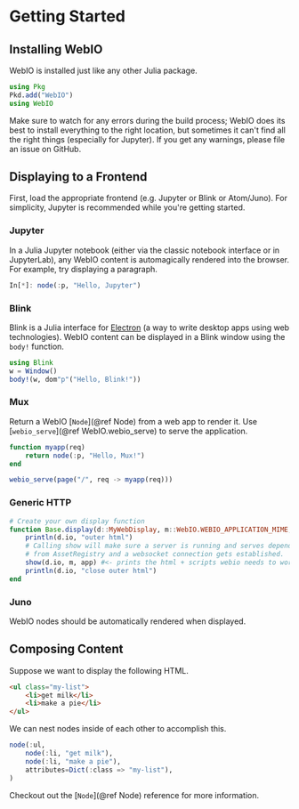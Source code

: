 # Getting Started

## Installing WebIO
WebIO is installed just like any other Julia package.
```julia
using Pkg
Pkd.add("WebIO")
using WebIO
```
Make sure to watch for any errors during the build process;
WebIO does its best to install everything to the right location, but sometimes
it can't find all the right things (especially for Jupyter).
If you get any warnings, please file an issue on GitHub.

## Displaying to a Frontend
First, load the appropriate frontend (e.g. Jupyter or Blink or Atom/Juno).
For simplicity, Jupyter is recommended while you're getting started.

### Jupyter
In a Julia Jupyter notebook (either via the classic notebook interface or in
JupyterLab), any WebIO content is automagically rendered into the browser.
For example, try displaying a paragraph.
```julia
In[*]: node(:p, "Hello, Jupyter")
```

### Blink
Blink is a Julia interface for [Electron](https://electronjs.org/) (a way to
write desktop apps using web technologies).
WebIO content can be displayed in a Blink window using the `body!` function.

```julia
using Blink
w = Window()
body!(w, dom"p"("Hello, Blink!"))
```

### Mux
Return a WebIO [`Node`](@ref Node) from a web app to render it.
Use [`webio_serve`](@ref WebIO.webio_serve) to serve the application.


```julia
function myapp(req)
    return node(:p, "Hello, Mux!")
end

webio_serve(page("/", req -> myapp(req)))
```

### Generic HTTP
```julia
# Create your own display function
function Base.display(d::MyWebDisplay, m::WebIO.WEBIO_APPLICATION_MIME, app)
    println(d.io, "outer html")
    # Calling show will make sure a server is running and serves dependencies
    # from AssetRegistry and a websocket connection gets established.
    show(d.io, m, app) #<- prints the html + scripts webio needs to work into io
    println(d.io, "close outer html")
end
```

### Juno
WebIO nodes should be automatically rendered when displayed.

## Composing Content
Suppose we want to display the following HTML.
```html
<ul class="my-list">
    <li>get milk</li>
    <li>make a pie</li>
</ul>
```

We can nest nodes inside of each other to accomplish this.
```julia
node(:ul,
    node(:li, "get milk"),
    node(:li, "make a pie"),
    attributes=Dict(:class => "my-list"),
)
```

Checkout out the [`Node`](@ref Node) reference for more information.

